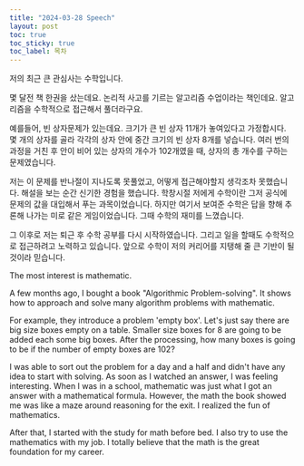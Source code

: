 ```yaml
---
title: "2024-03-28 Speech"
layout: post
toc: true
toc_sticky: true
toc_label: 목차
---
```


저의 최근 큰 관심사는 수학입니다.

몇 달전 책 한권을 샀는데요.
논리적 사고를 기르는 알고리즘 수업이라는 책인데요.
알고리즘을 수학적으로 접근해서 풀더라구요.

예를들어, 빈 상자문제가 있는데요.
크기가 큰 빈 상자 11개가 놓여있다고 가정합시다. 몇 개의 상자를 골라 각각의 상자 안에 중간 크기의 빈 상자 8개를 넣습니다. 여러 번의 과정을 거친 후 안이 비어 있는 상자의 개수가 102개였을 때, 상자의 총 개수를 구하는 문제였습니다.

저는 이 문제를 반나절이 지나도록 못풀었고, 어떻게 접근해야할지 생각조차 못했습니다. 해설을 보는 순간 신기한 경험을 했습니다. 학창시절 저에게 수학이란 그저 공식에 문제의 값을 대입해서 푸는 과목이었습니다. 하지만 여기서 보여준 수학은 답을 향해 추론해 나가는 미로 같은 게임이었습니다. 그때 수학의 재미를 느꼈습니다. 

그 이후로 저는 퇴근 후 수학 공부를 다시 시작하였습니다. 그리고 일을 할때도 수학적으로 접근하려고 노력하고 있습니다. 앞으로 수학이 저의 커리어를 지탱해 줄 큰 기반이 될 것이라 믿습니다. 



The most interest is mathematic.

A few months ago, I bought a book "Algorithmic Problem-solving". It shows how to approach and solve many algorithm problems with mathematic.

For example, they introduce a problem 'empty box'. Let's just say there are big size boxes empty on a table. Smaller size boxes for 8 are going to be added each some big boxes. After the processing, how many boxes is going to be if the number of empty boxes are 102?

I was able to sort out the problem for a day and a half and didn't have any idea to start with solving. As soon as I watched an answer, I was feeling interesting. When I was in a school, mathematic was just what I got an answer with a mathematical formula. However, the math the book showed me was like a maze around reasoning for the exit. I realized the fun of mathematics.

After that, I started with the study for math before bed. I also try to use the mathematics with my job. I totally believe that the math is the great foundation for my career.